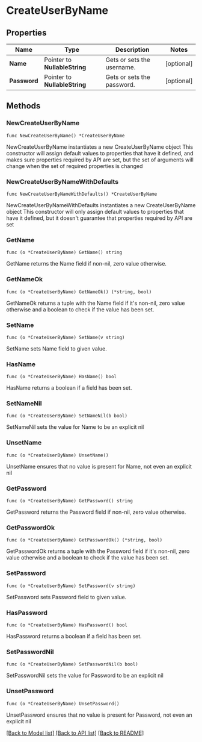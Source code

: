 # CreateUserByName

## Properties

Name | Type | Description | Notes
------------ | ------------- | ------------- | -------------
**Name** | Pointer to **NullableString** | Gets or sets the username. | [optional] 
**Password** | Pointer to **NullableString** | Gets or sets the password. | [optional] 

## Methods

### NewCreateUserByName

`func NewCreateUserByName() *CreateUserByName`

NewCreateUserByName instantiates a new CreateUserByName object
This constructor will assign default values to properties that have it defined,
and makes sure properties required by API are set, but the set of arguments
will change when the set of required properties is changed

### NewCreateUserByNameWithDefaults

`func NewCreateUserByNameWithDefaults() *CreateUserByName`

NewCreateUserByNameWithDefaults instantiates a new CreateUserByName object
This constructor will only assign default values to properties that have it defined,
but it doesn't guarantee that properties required by API are set

### GetName

`func (o *CreateUserByName) GetName() string`

GetName returns the Name field if non-nil, zero value otherwise.

### GetNameOk

`func (o *CreateUserByName) GetNameOk() (*string, bool)`

GetNameOk returns a tuple with the Name field if it's non-nil, zero value otherwise
and a boolean to check if the value has been set.

### SetName

`func (o *CreateUserByName) SetName(v string)`

SetName sets Name field to given value.

### HasName

`func (o *CreateUserByName) HasName() bool`

HasName returns a boolean if a field has been set.

### SetNameNil

`func (o *CreateUserByName) SetNameNil(b bool)`

 SetNameNil sets the value for Name to be an explicit nil

### UnsetName
`func (o *CreateUserByName) UnsetName()`

UnsetName ensures that no value is present for Name, not even an explicit nil
### GetPassword

`func (o *CreateUserByName) GetPassword() string`

GetPassword returns the Password field if non-nil, zero value otherwise.

### GetPasswordOk

`func (o *CreateUserByName) GetPasswordOk() (*string, bool)`

GetPasswordOk returns a tuple with the Password field if it's non-nil, zero value otherwise
and a boolean to check if the value has been set.

### SetPassword

`func (o *CreateUserByName) SetPassword(v string)`

SetPassword sets Password field to given value.

### HasPassword

`func (o *CreateUserByName) HasPassword() bool`

HasPassword returns a boolean if a field has been set.

### SetPasswordNil

`func (o *CreateUserByName) SetPasswordNil(b bool)`

 SetPasswordNil sets the value for Password to be an explicit nil

### UnsetPassword
`func (o *CreateUserByName) UnsetPassword()`

UnsetPassword ensures that no value is present for Password, not even an explicit nil

[[Back to Model list]](../README.md#documentation-for-models) [[Back to API list]](../README.md#documentation-for-api-endpoints) [[Back to README]](../README.md)



